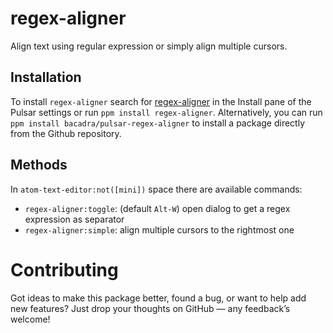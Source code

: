 # regex-aligner

Align text using regular expression or simply align multiple cursors.

## Installation

To install `regex-aligner` search for [regex-aligner](https://web.pulsar-edit.dev/packages/regex-aligner) in the Install pane of the Pulsar settings or run `ppm install regex-aligner`. Alternatively, you can run `ppm install bacadra/pulsar-regex-aligner` to install a package directly from the Github repository.

## Methods

In `atom-text-editor:not([mini])` space there are available commands:

- `regex-aligner:toggle`: (default `Alt-W`) open dialog to get a regex expression as separator
- `regex-aligner:simple`: align multiple cursors to the rightmost one

# Contributing

Got ideas to make this package better, found a bug, or want to help add new features? Just drop your thoughts on GitHub — any feedback’s welcome!
